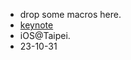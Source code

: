 - drop some macros here.
- [keynote](https://github.com/dsxsxsxs/Micro/raw/main/SwiftMacro.key)
- iOS@Taipei.
- 23-10-31